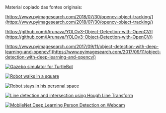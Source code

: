 Material copiado das fontes originais:

[https://www.pyimagesearch.com/2018/07/30/opencv-object-tracking/](https://www.pyimagesearch.com/2018/07/30/opencv-object-tracking/)

[https://github.com/iArunava/YOLOv3-Object-Detection-with-OpenCV/](https://github.com/iArunava/YOLOv3-Object-Detection-with-OpenCV/)

[https://www.pyimagesearch.com/2017/09/11/object-detection-with-deep-learning-and-opencv/](https://www.pyimagesearch.com/2017/09/11/object-detection-with-deep-learning-and-opencv/)

[![Gazebo simulator for TurtleBot](https://res.cloudinary.com/marcomontalbano/image/upload/v1583787667/video_to_markdown/images/youtube--SR9bfCALZJ8-c05b58ac6eb4c4700831b2b3070cd403.jpg)](https://youtu.be/SR9bfCALZJ8 "Gazebo simulator for TurtleBot")

[![Robot walks in a square](https://res.cloudinary.com/marcomontalbano/image/upload/v1583789203/video_to_markdown/images/youtube--8R6xdfzpzHo-c05b58ac6eb4c4700831b2b3070cd403.jpg)](https://youtu.be/8R6xdfzpzHo "Robot walks in a square")

[![Robot stays in his personal space](https://res.cloudinary.com/marcomontalbano/image/upload/v1583789408/video_to_markdown/images/youtube--5pgBoovNbkU-c05b58ac6eb4c4700831b2b3070cd403.jpg)](https://youtu.be/5pgBoovNbkU "Robot stays in his personal space")

[![Line detection and intersection using Hough Line Transform](https://res.cloudinary.com/marcomontalbano/image/upload/v1583789685/video_to_markdown/images/youtube--UGZRjutI2kw-c05b58ac6eb4c4700831b2b3070cd403.jpg)](https://youtu.be/UGZRjutI2kw "Line detection and intersection using Hough Line Transform")

[![MobileNet Deep Learning Person Detection on Webcam](https://res.cloudinary.com/marcomontalbano/image/upload/v1583790607/video_to_markdown/images/youtube--ehDDQbRO5IA-c05b58ac6eb4c4700831b2b3070cd403.jpg)](https://youtu.be/ehDDQbRO5IA "MobileNet Deep Learning Person Detection on Webcam")